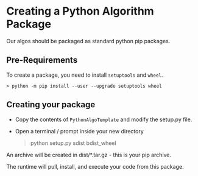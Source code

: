 # Creating a Python Algorithm Package

Our algos should be packaged as standard python pip packages.

## Pre-Requirements

To create a package, you need to install `setuptools` and `wheel`.

    > python -m pip install --user --upgrade setuptools wheel

## Creating your package

* Copy the contents of `PythonAlgoTemplate` and modify the setup.py file.
* Open a terminal / prompt inside your new directory

	> python setup.py sdist bdist_wheel

An archive will be created in dist/*.tar.gz - this is your pip archive.

The runtime will pull, install, and execute your code from this package.